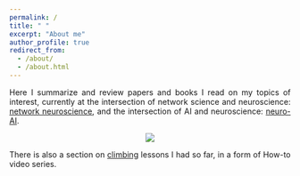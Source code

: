 ```yaml
---
permalink: /
title: " "
excerpt: "About me"
author_profile: true
redirect_from: 
  - /about/
  - /about.html
---
```

<p align="justify"> Here I summarize and review papers and books I read on my topics of interest, currently at the intersection of network science and neuroscience: <a href="https://zahramor.github.io/netneuro/">network neuroscience</a>, and the intersection of AI and neuroscience: <a href="https://zahramor.github.io/neuroai/">neuro-AI</a>.</p>
<p align="center"><img align="center" src="https://zahramor.github.io/images/intersections.pdf"></p>
<p align="justify">There is also a section on <a href="https://zahramor.github.io/climbing/">climbing</a> lessons I had so  far, in a form of How-to video series.</p>
